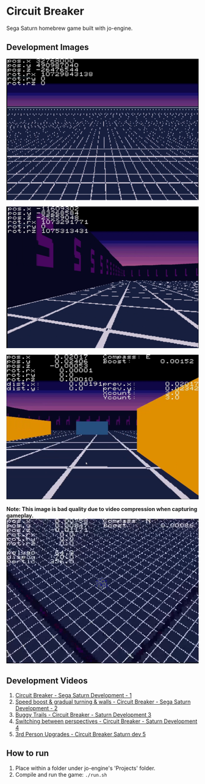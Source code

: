 # Circuit Breaker

Sega Saturn homebrew game built with jo-engine.

## Development Images

![Circuit Breaker Grid](./docs/images/01.PNG)

![Circuit Breaker Room](./docs/images/02.png)

![Circuit Breaker Trails](./docs/images/03.png)

**Note: This image is bad quality due to video compression when capturing gameplay.**
<br/>
![Circuit Breaker Perspective](./docs/images/04.png)

## Development Videos

1. [Circuit Breaker - Sega Saturn Development - 1](https://www.youtube.com/watch?v=tnn5bpHUiHg)
2. [Speed boost & gradual turning & walls - Circuit Breaker - Sega Saturn Development - 2](https://www.youtube.com/watch?v=vwfhMTDOESk)
3. [Buggy Trails - Circuit Breaker - Saturn Development 3](https://www.youtube.com/watch?v=p6P8kDKgvIU)
4. [Switching between perspectives - Circuit Breaker - Saturn Development 4](https://www.youtube.com/watch?v=hHe3XTwqL-g)
5. [3rd Person Upgrades - Circuit Breaker Saturn dev 5](https://www.youtube.com/watch?v=FrBi1BjDjkE/edit)

## How to run

1. Place within a folder under jo-engine's 'Projects' folder.
2. Compile and run the game: `./run.sh`
